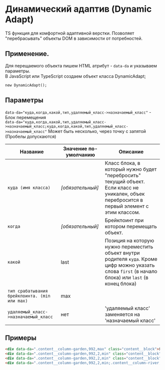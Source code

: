 # Динамический адаптив (Dynamic Adapt)
TS функция для комфортной адаптивной верстки. Позволяет "перебрасывать" объекты DOM в зависимости от потребностей.

## Применение.
Для перещаемого объекта пишем HTML атрибут - `data-da` и указываем параметры.  
В JavaScript или TypeScript создаем объект класса DynamicAdapt;

```js, ts
new DynamicAdapt();
```
## Параметры

`data-da="куда,когда,какой,тип,удаляемый_класс->назначаемый_класс"` - Блок перемещения  
`data-da="куда,когда,какой,тип,удаляемый_класс->назначаемый_класс;куда,когда,какой,тип,удаляемый_класс->назначаемый_класс"` Может быть несколько, через точку с запятой (Пробелы допускаются)

Название | Значение по-умолчанию | Описание
------------- | ------------- | ------------- 
`куда (имя класса)` | _\[обязательный\]_ | Класс блока, в который нужно будет "перебросить" текущий объект. Если класс не уникален, объек перебросится в первый элемент с этим классом.
`когда` | _\[обязательный\]_ | Брейкпоинт при котором перемещать объект.
`какой` | last | Позиция на которую нужно переместить объект внутри родителя `куда`. Кроме цифр можно указать слова `first` (в начало блока) или `last` (в конец блока)
`тип срабатывания брейкпоинта. (min или max)` | max  |  
`удаляемый_класс->назначаемый_класс` | нет | 'удаляемый класс' заменяется на 'назначаемый класс'

## Примеры

```html
<div data-da=".content__column-garden,992,max" class="content__block">Я Коля</div>
<div data-da=".content__column-garden,992,2,min" class="content__block">Я Коля</div>
<div data-da=".content__column-garden,992,2,min" class="content__block">Я Коля</div>
<div data-da=".content__column-garden,992,2,min;.content__column-river,767,last,max" class="content__block">Я Коля</div>
```

